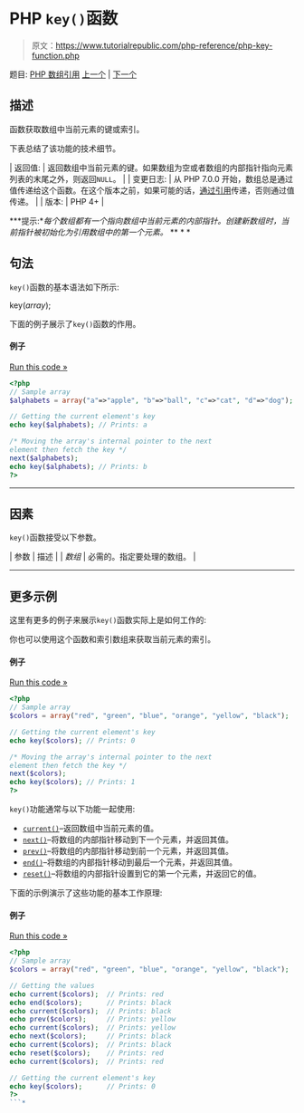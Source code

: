 # PHP `key()`函数

> 原文：<https://www.tutorialrepublic.com/php-reference/php-key-function.php>

题目: [PHP 数组引用](php-array-functions.php) [上一个](php-in-array-function.php) | [下一个](php-krsort-function.php)

## 描述

函数获取数组中当前元素的键或索引。

下表总结了该功能的技术细节。

| 返回值: | 返回数组中当前元素的键。如果数组为空或者数组的内部指针指向元素列表的末尾之外，则返回`NULL`。 |
| 变更日志: | 从 PHP 7.0.0 开始，数组总是通过值传递给这个函数。在这个版本之前，如果可能的话，[通过引用](/php-tutorial/php-functions.php#pass-arguments-by-reference)传递，否则通过值传递。 |
| 版本: | PHP 4+ |

 ***提示:**每个数组都有一个指向数组中当前元素的内部指针。创建新数组时，当前指针被初始化为引用数组中的第一个元素。*  ** * *

## 句法

`key()`函数的基本语法如下所示:

key(*array*);

下面的例子展示了`key()`函数的作用。

#### 例子

[Run this code »](../codelab.php?topic=php&file=fetch-a-key-from-an-array "Run this code to view the output")

```php
<?php
// Sample array
$alphabets = array("a"=>"apple", "b"=>"ball", "c"=>"cat", "d"=>"dog");

// Getting the current element's key
echo key($alphabets); // Prints: a

/* Moving the array's internal pointer to the next 
element then fetch the key */
next($alphabets);
echo key($alphabets); // Prints: b
?>
```

* * *

## 因素

`key()`函数接受以下参数。

| 参数 | 描述 |
| *数组* | 必需的。指定要处理的数组。 |

* * *

## 更多示例

这里有更多的例子来展示`key()`函数实际上是如何工作的:

你也可以使用这个函数和索引数组来获取当前元素的索引。

#### 例子

[Run this code »](../codelab.php?topic=php&file=fetch-index-of-current-element "Run this code to view the output")

```php
<?php
// Sample array
$colors = array("red", "green", "blue", "orange", "yellow", "black");

// Getting the current element's key
echo key($colors); // Prints: 0

/* Moving the array's internal pointer to the next 
element then fetch the key */
next($colors);
echo key($colors); // Prints: 1
?>
```

`key()`功能通常与以下功能一起使用:

*   [`current()`](php-current-function.php)–返回数组中当前元素的值。
*   [`next()`](php-next-function.php)–将数组的内部指针移动到下一个元素，并返回其值。
*   [`prev()`](php-prev-function.php)–将数组的内部指针移动到前一个元素，并返回其值。
*   [`end()`](php-end-function.php)–将数组的内部指针移动到最后一个元素，并返回其值。
*   [`reset()`](php-reset-function.php)–将数组的内部指针设置到它的第一个元素，并返回它的值。

下面的示例演示了这些功能的基本工作原理:

#### 例子

[Run this code »](../codelab.php?topic=php&file=using-key-with-other-related-functions "Run this code to view the output")

```php
<?php
// Sample array
$colors = array("red", "green", "blue", "orange", "yellow", "black");

// Getting the values 
echo current($colors);  // Prints: red
echo end($colors);      // Prints: black
echo current($colors);  // Prints: black
echo prev($colors);     // Prints: yellow
echo current($colors);  // Prints: yellow
echo next($colors);     // Prints: black
echo current($colors);  // Prints: black
echo reset($colors);    // Prints: red
echo current($colors);  // Prints: red

// Getting the current element's key
echo key($colors);      // Prints: 0
?>
```*
